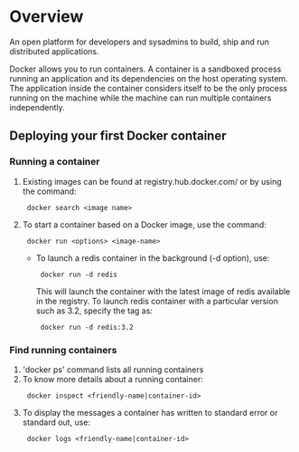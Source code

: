 # Overview

An open platform for developers and sysadmins to build, ship and run distributed applications.

Docker allows you to run containers. A container is a sandboxed process running an application and its dependencies on the host operating system. The application inside the container considers itself to be the only process running on the machine while the machine can run multiple containers independently.

## Deploying your first Docker container

### Running a container

1. Existing images can be found at registry.hub.docker.com/ or by using the command: 
   ```
    docker search <image name>
   ```
2. To start a container based on a Docker image, use the command: 
    ```
     docker run <options> <image-name>
    ```
    - To launch a redis container in the background (-d option), use: 
      ```
       docker run -d redis
      ```
      This will launch the container with the latest image of redis available in the registry. To launch redis container with a particular version such as 3.2, specify the tag as:
      ```
       docker run -d redis:3.2
      ```

### Find running containers

1. 'docker ps' command lists all running containers
2. To know more details about a running container: 
   ```
    docker inspect <friendly-name|container-id>
   ```
3. To display the messages a container has written to standard error or standard out, use: 
   ```
    docker logs <friendly-name|container-id>
   ```